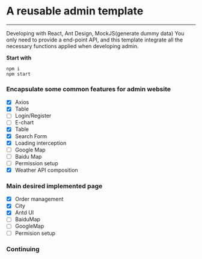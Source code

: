 # A reusable admin template 
---
Developing with React, Ant Design, MockJS(generate dummy data)
You only need to provide a end-point API, and this template integrate all the necessary functions applied when developing admin.

**Start with**
```
npm i
npm start 
```
### Encapsulate some common features for admin website 
- [x] Axios
- [x] Table
- [ ] Login/Register
- [ ] E-chart
- [x] Table
- [x] Search Form
- [x] Loading interception
- [ ] Google Map
- [ ] Baidu Map
- [ ] Permission setup 
- [x] Weather API composition 

### Main desired implemented page
- [x] Order management
- [x] City
- [x] Antd UI
- [ ] BaiduMap
- [ ] GoogleMap
- [ ] Permision setup

### Continuing
